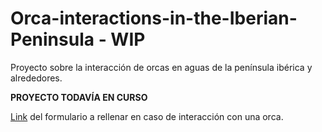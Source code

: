# Orca-interactions-in-the-Iberian-Peninsula - WIP

Proyecto sobre la interacción de orcas en aguas de la península ibérica y alrededores.

**PROYECTO TODAVÍA EN CURSO**

[Link](https://www.theca.org.uk/orcas/interaction-report-form/es) del formulario a rellenar en caso de interacción con una orca.

